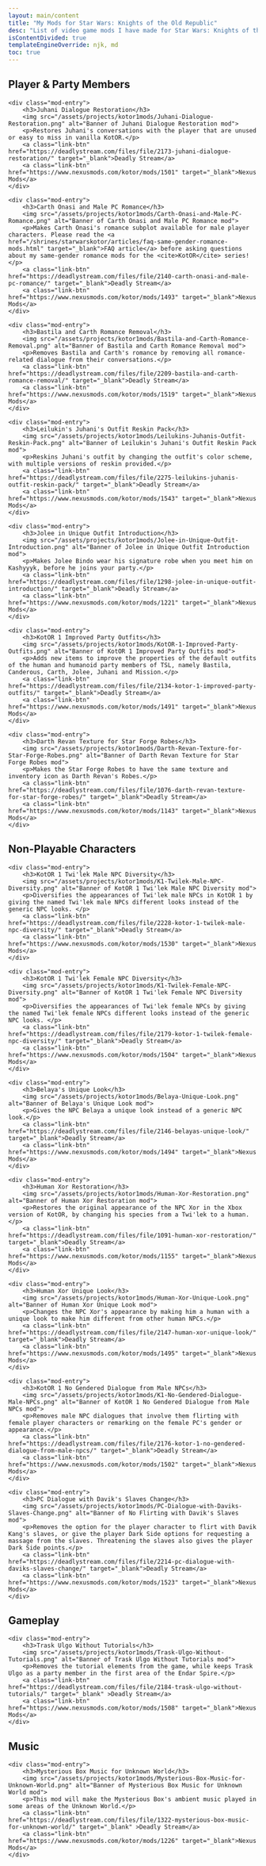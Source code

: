 ```yaml
---
layout: main/content
title: "My Mods for Star Wars: Knights of the Old Republic"
desc: "List of video game mods I have made for Star Wars: Knights of the Old Republic."
isContentDivided: true
templateEngineOverride: njk, md
toc: true
---
```


<section class="content__section filter-div pc-party-members">
    <h2>Player & Party Members</h2>

    <div class="mod-entry">
        <h3>Juhani Dialogue Restoration</h3>
        <img src="/assets/projects/kotor1mods/Juhani-Dialogue-Restoration.png" alt="Banner of Juhani Dialogue Restoration mod">
        <p>Restores Juhani's conversations with the player that are unused or easy to miss in vanilla KotOR.</p>
        <a class="link-btn" href="https://deadlystream.com/files/file/2173-juhani-dialogue-restoration/" target="_blank">Deadly Stream</a>
        <a class="link-btn" href="https://www.nexusmods.com/kotor/mods/1501" target="_blank">Nexus Mods</a>
    </div>

    <div class="mod-entry">
        <h3>Carth Onasi and Male PC Romance</h3>
        <img src="/assets/projects/kotor1mods/Carth-Onasi-and-Male-PC-Romance.png" alt="Banner of Carth Onasi and Male PC Romance mod">
        <p>Makes Carth Onasi's romance subplot available for male player characters. Please read the <a href="/shrines/starwarskotor/articles/faq-same-gender-romance-mods.html" target="_blank">FAQ article</a> before asking questions about my same-gender romance mods for the <cite>KotOR</cite> series!</p>
        <a class="link-btn" href="https://deadlystream.com/files/file/2140-carth-onasi-and-male-pc-romance/" target="_blank">Deadly Stream</a>
        <a class="link-btn" href="https://www.nexusmods.com/kotor/mods/1493" target="_blank">Nexus Mods</a>
    </div>

    <div class="mod-entry">
        <h3>Bastila and Carth Romance Removal</h3>
        <img src="/assets/projects/kotor1mods/Bastila-and-Carth-Romance-Removal.png" alt="Banner of Bastila and Carth Romance Removal mod">
        <p>Removes Bastila and Carth's romance by removing all romance-related dialogue from their conversations.</p>
        <a class="link-btn" href="https://deadlystream.com/files/file/2209-bastila-and-carth-romance-removal/" target="_blank">Deadly Stream</a>
        <a class="link-btn" href="https://www.nexusmods.com/kotor/mods/1519" target="_blank">Nexus Mods</a>
    </div>

    <div class="mod-entry">
        <h3>Leilukin's Juhani's Outfit Reskin Pack</h3>
        <img src="/assets/projects/kotor1mods/Leilukins-Juhanis-Outfit-Reskin-Pack.png" alt="Banner of Leilukin's Juhani's Outfit Reskin Pack mod">
        <p>Reskins Juhani's outfit by changing the outfit's color scheme, with multiple versions of reskin provided.</p>
        <a class="link-btn" href="https://deadlystream.com/files/file/2275-leilukins-juhanis-outfit-reskin-pack/" target="_blank">Deadly Stream</a>
        <a class="link-btn" href="https://www.nexusmods.com/kotor/mods/1543" target="_blank">Nexus Mods</a>
    </div>

    <div class="mod-entry">
        <h3>Jolee in Unique Outfit Introduction</h3>
        <img src="/assets/projects/kotor1mods/Jolee-in-Unique-Outfit-Introduction.png" alt="Banner of Jolee in Unique Outfit Introduction mod">
        <p>Makes Jolee Bindo wear his signature robe when you meet him on Kashyyyk, before he joins your party.</p>
        <a class="link-btn" href="https://deadlystream.com/files/file/1298-jolee-in-unique-outfit-introduction/" target="_blank">Deadly Stream</a>
        <a class="link-btn" href="https://www.nexusmods.com/kotor/mods/1221" target="_blank">Nexus Mods</a>
    </div>

    <div class="mod-entry">
        <h3>KotOR 1 Improved Party Outfits</h3>
        <img src="/assets/projects/kotor1mods/KotOR-1-Improved-Party-Outfits.png" alt="Banner of KotOR 1 Improved Party Outfits mod">
        <p>Adds new items to improve the properties of the default outfits of the human and humanoid party members of TSL, namely Bastila, Canderous, Carth, Jolee, Juhani and Mission.</p>
        <a class="link-btn" href="https://deadlystream.com/files/file/2134-kotor-1-improved-party-outfits/" target="_blank">Deadly Stream</a>
        <a class="link-btn" href="https://www.nexusmods.com/kotor/mods/1491" target="_blank">Nexus Mods</a>
    </div>

    <div class="mod-entry">
        <h3>Darth Revan Texture for Star Forge Robes</h3>
        <img src="/assets/projects/kotor1mods/Darth-Revan-Texture-for-Star-Forge-Robes.png" alt="Banner of Darth Revan Texture for Star Forge Robes mod">
        <p>Makes the Star Forge Robes to have the same texture and inventory icon as Darth Revan's Robes.</p>
        <a class="link-btn" href="https://deadlystream.com/files/file/1076-darth-revan-texture-for-star-forge-robes/" target="_blank">Deadly Stream</a>
        <a class="link-btn" href="https://www.nexusmods.com/kotor/mods/1143" target="_blank">Nexus Mods</a>
    </div>
</section>

<section class="content__section filter-div npcs">
    <h2>Non-Playable Characters</h2>

    <div class="mod-entry">
        <h3>KotOR 1 Twi'lek Male NPC Diversity</h3>
        <img src="/assets/projects/kotor1mods/K1-Twilek-Male-NPC-Diversity.png" alt="Banner of KotOR 1 Twi'lek Male NPC Diversity mod">
        <p>Diversifies the appearances of Twi'lek male NPCs in KotOR 1 by giving the named Twi'lek male NPCs different looks instead of the generic NPC looks. </p>
        <a class="link-btn" href="https://deadlystream.com/files/file/2228-kotor-1-twilek-male-npc-diversity/" target="_blank">Deadly Stream</a>
        <a class="link-btn" href="https://www.nexusmods.com/kotor/mods/1530" target="_blank">Nexus Mods</a>
    </div>

    <div class="mod-entry">
        <h3>KotOR 1 Twi'lek Female NPC Diversity</h3>
        <img src="/assets/projects/kotor1mods/K1-Twilek-Female-NPC-Diversity.png" alt="Banner of KotOR 1 Twi'lek Female NPC Diversity mod">
        <p>Diversifies the appearances of Twi'lek female NPCs by giving the named Twi'lek female NPCs different looks instead of the generic NPC looks. </p>
        <a class="link-btn" href="https://deadlystream.com/files/file/2179-kotor-1-twilek-female-npc-diversity/" target="_blank">Deadly Stream</a>
        <a class="link-btn" href="https://www.nexusmods.com/kotor/mods/1504" target="_blank">Nexus Mods</a>
    </div>

    <div class="mod-entry">
        <h3>Belaya's Unique Look</h3>
        <img src="/assets/projects/kotor1mods/Belaya-Unique-Look.png" alt="Banner of Belaya's Unique Look mod">
        <p>Gives the NPC Belaya a unique look instead of a generic NPC look.</p>
        <a class="link-btn" href="https://deadlystream.com/files/file/2146-belayas-unique-look/" target="_blank">Deadly Stream</a>
        <a class="link-btn" href="https://www.nexusmods.com/kotor/mods/1494" target="_blank">Nexus Mods</a>
    </div>

    <div class="mod-entry">
        <h3>Human Xor Restoration</h3>
        <img src="/assets/projects/kotor1mods/Human-Xor-Restoration.png" alt="Banner of Human Xor Restoration mod">
        <p>Restores the original appearance of the NPC Xor in the Xbox version of KotOR, by changing his species from a Twi'lek to a human.</p>
        <a class="link-btn" href="https://deadlystream.com/files/file/1091-human-xor-restoration/" target="_blank">Deadly Stream</a>
        <a class="link-btn" href="https://www.nexusmods.com/kotor/mods/1155" target="_blank">Nexus Mods</a>
    </div>

    <div class="mod-entry">
        <h3>Human Xor Unique Look</h3>
        <img src="/assets/projects/kotor1mods/Human-Xor-Unique-Look.png" alt="Banner of Human Xor Unique Look mod">
        <p>Changes the NPC Xor's appearance by making him a human with a unique look to make him different from other human NPCs.</p>
        <a class="link-btn" href="https://deadlystream.com/files/file/2147-human-xor-unique-look/" target="_blank">Deadly Stream</a>
        <a class="link-btn" href="https://www.nexusmods.com/kotor/mods/1495" target="_blank">Nexus Mods</a>
    </div>

    <div class="mod-entry">
        <h3>KotOR 1 No Gendered Dialogue from Male NPCs</h3>
        <img src="/assets/projects/kotor1mods/K1-No-Gendered-Dialogue-Male-NPCs.png" alt="Banner of KotOR 1 No Gendered Dialogue from Male NPCs mod">
        <p>Removes male NPC dialogues that involve them flirting with female player characters or remarking on the female PC's gender or appearance.</p>
        <a class="link-btn" href="https://deadlystream.com/files/file/2176-kotor-1-no-gendered-dialogue-from-male-npcs/" target="_blank">Deadly Stream</a>
        <a class="link-btn" href="https://www.nexusmods.com/kotor/mods/1502" target="_blank">Nexus Mods</a>
    </div>

    <div class="mod-entry">
        <h3>PC Dialogue with Davik's Slaves Change</h3>
        <img src="/assets/projects/kotor1mods/PC-Dialogue-with-Daviks-Slaves-Change.png" alt="Banner of No Flirting with Davik's Slaves mod">
        <p>Removes the option for the player character to flirt with Davik Kang's slaves, or give the player Dark Side options for requesting a massage from the slaves. Threatening the slaves also gives the player Dark Side points.</p>
        <a class="link-btn" href="https://deadlystream.com/files/file/2214-pc-dialogue-with-daviks-slaves-change/" target="_blank">Deadly Stream</a>
        <a class="link-btn" href="https://www.nexusmods.com/kotor/mods/1523" target="_blank">Nexus Mods</a>
    </div>
</section>

<section class="content__section filter-div gameplay">
    <h2>Gameplay</h2>

    <div class="mod-entry">
        <h3>Trask Ulgo Without Tutorials</h3>
        <img src="/assets/projects/kotor1mods/Trask-Ulgo-Without-Tutorials.png" alt="Banner of Trask Ulgo Without Tutorials mod">
        <p>Removes the tutorial elements from the game, while keeps Trask Ulgo as a party member in the first area of the Endar Spire.</p>
        <a class="link-btn" href="https://deadlystream.com/files/file/2184-trask-ulgo-without-tutorials/" target="_blank" >Deadly Stream</a>
        <a class="link-btn" href="https://www.nexusmods.com/kotor/mods/1508" target="_blank">Nexus Mods</a>
    </div>
</section>

<section class="content__section filter-div music">
    <h2>Music</h2>

    <div class="mod-entry">
        <h3>Mysterious Box Music for Unknown World</h3>
        <img src="/assets/projects/kotor1mods/Mysterious-Box-Music-for-Unknown-World.png" alt="Banner of Mysterious Box Music for Unknown World mod">
        <p>This mod will make the Mysterious Box's ambient music played in some areas of the Unknown World.</p>
        <a class="link-btn" href="https://deadlystream.com/files/file/1322-mysterious-box-music-for-unknown-world/" target="_blank" >Deadly Stream</a>
        <a class="link-btn" href="https://www.nexusmods.com/kotor/mods/1226" target="_blank">Nexus Mods</a>
    </div>
</section>
